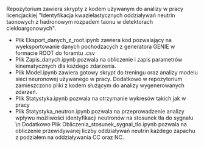 
Repozytorium zawiera skrypty z kodem używanym do analizy w pracy licencjackiej "Identyfikacja kwazielastycznych oddziaływań neutrin taonowych z hadronowym rozpadem taonu w detektorach ciekłoargonowych". 
 - Plik Eksport_danych_z_root.ipynb zawiera kod pozwalający na wyeksportowanie danych pochodzacych z generatora GENIE w formacie ROOT do foramtu .csv
 - Plik Zapis_danych.ipynb pozwala na obliczenie i zapis parametrów kinematycznych dla każdego zdarzenia.
 - Plik Model.ipynb zawiera gotowy skrypt do treningu oraz analizy modelu sieci neuronowej używanego w pracy.
Dodatkowo w repozytorium zamieszczono pliki z kodem służącym do analizy wygenerowanych zdarzeń. 
 - Plik Statystyka.ipynb pozwala na otrzymanie wykresów takich jak w pracy
 - Plik Statystyka_neutron.ipynb pozwala na przeprowadzenie analizy wpływu możliwości identyfikacji neutronów na stosunek tła do sygnału \n
Dodatkowo Plik Obliczenia_stosunek_sygnal_tlo.ipynb pozwala na obliczenie przewidywanej liczby oddziaływań neutrin każdego zapachu z podziałem na oddziaływania CC oraz NC.
